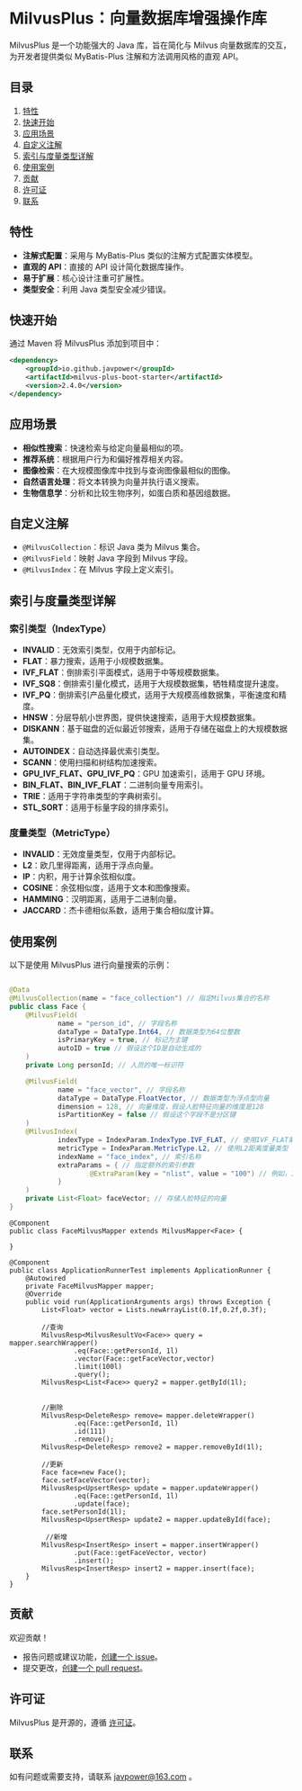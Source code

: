 # MilvusPlus：向量数据库增强操作库
MilvusPlus 是一个功能强大的 Java 库，旨在简化与 Milvus 向量数据库的交互，为开发者提供类似 MyBatis-Plus 注解和方法调用风格的直观 API。

## 目录

1. [特性](#特性)
2. [快速开始](#快速开始)
3. [应用场景](#应用场景)
4. [自定义注解](#自定义注解)
5. [索引与度量类型详解](#索引与度量类型详解)
6. [使用案例](#使用案例)
7. [贡献](#贡献)
8. [许可证](#许可证)
9. [联系](#联系)

## 特性

- **注解式配置**：采用与 MyBatis-Plus 类似的注解方式配置实体模型。
- **直观的 API**：直接的 API 设计简化数据库操作。
- **易于扩展**：核心设计注重可扩展性。
- **类型安全**：利用 Java 类型安全减少错误。

## 快速开始

通过 Maven 将 MilvusPlus 添加到项目中：

```xml
<dependency>
    <groupId>io.github.javpower</groupId>
    <artifactId>milvus-plus-boot-starter</artifactId>
    <version>2.4.0</version>
</dependency>
```

## 应用场景

- **相似性搜索**：快速检索与给定向量最相似的项。
- **推荐系统**：根据用户行为和偏好推荐相关内容。
- **图像检索**：在大规模图像库中找到与查询图像最相似的图像。
- **自然语言处理**：将文本转换为向量并执行语义搜索。
- **生物信息学**：分析和比较生物序列，如蛋白质和基因组数据。

## 自定义注解

- `@MilvusCollection`：标识 Java 类为 Milvus 集合。
- `@MilvusField`：映射 Java 字段到 Milvus 字段。
- `@MilvusIndex`：在 Milvus 字段上定义索引。

## 索引与度量类型详解

### 索引类型（IndexType）

- **INVALID**：无效索引类型，仅用于内部标记。
- **FLAT**：暴力搜索，适用于小规模数据集。
- **IVF_FLAT**：倒排索引平面模式，适用于中等规模数据集。
- **IVF_SQ8**：倒排索引量化模式，适用于大规模数据集，牺牲精度提升速度。
- **IVF_PQ**：倒排索引产品量化模式，适用于大规模高维数据集，平衡速度和精度。
- **HNSW**：分层导航小世界图，提供快速搜索，适用于大规模数据集。
- **DISKANN**：基于磁盘的近似最近邻搜索，适用于存储在磁盘上的大规模数据集。
- **AUTOINDEX**：自动选择最优索引类型。
- **SCANN**：使用扫描和树结构加速搜索。
- **GPU_IVF_FLAT、GPU_IVF_PQ**：GPU 加速索引，适用于 GPU 环境。
- **BIN_FLAT、BIN_IVF_FLAT**：二进制向量专用索引。
- **TRIE**：适用于字符串类型的字典树索引。
- **STL_SORT**：适用于标量字段的排序索引。

### 度量类型（MetricType）

- **INVALID**：无效度量类型，仅用于内部标记。
- **L2**：欧几里得距离，适用于浮点向量。
- **IP**：内积，用于计算余弦相似度。
- **COSINE**：余弦相似度，适用于文本和图像搜索。
- **HAMMING**：汉明距离，适用于二进制向量。
- **JACCARD**：杰卡德相似系数，适用于集合相似度计算。

## 使用案例

以下是使用 MilvusPlus 进行向量搜索的示例：

```java

@Data
@MilvusCollection(name = "face_collection") // 指定Milvus集合的名称
public class Face {
    @MilvusField(
            name = "person_id", // 字段名称
            dataType = DataType.Int64, // 数据类型为64位整数
            isPrimaryKey = true, // 标记为主键
            autoID = true // 假设这个ID是自动生成的
    )
    private Long personId; // 人员的唯一标识符

    @MilvusField(
            name = "face_vector", // 字段名称
            dataType = DataType.FloatVector, // 数据类型为浮点型向量
            dimension = 128, // 向量维度，假设人脸特征向量的维度是128
            isPartitionKey = false // 假设这个字段不是分区键
    )
    @MilvusIndex(
            indexType = IndexParam.IndexType.IVF_FLAT, // 使用IVF_FLAT索引类型
            metricType = IndexParam.MetricType.L2, // 使用L2距离度量类型
            indexName = "face_index", // 索引名称
            extraParams = { // 指定额外的索引参数
                    @ExtraParam(key = "nlist", value = "100") // 例如，IVF的nlist参数
            }
    )
    private List<Float> faceVector; // 存储人脸特征的向量
}
```
```
@Component
public class FaceMilvusMapper extends MilvusMapper<Face> {
    
}

@Component
public class ApplicationRunnerTest implements ApplicationRunner {
    @Autowired
    private FaceMilvusMapper mapper;
    @Override
    public void run(ApplicationArguments args) throws Exception {
        List<Float> vector = Lists.newArrayList(0.1f,0.2f,0.3f);

        //查询
        MilvusResp<MilvusResultVo<Face>> query =  mapper.searchWrapper()
                .eq(Face::getPersonId, 1l)
                .vector(Face::getFaceVector,vector)
                .limit(100l)
                .query();
        MilvusResp<List<Face>> query2 = mapper.getById(1l);


        //删除
        MilvusResp<DeleteResp> remove= mapper.deleteWrapper()
                .eq(Face::getPersonId, 1l)
                .id(111)
                .remove();
        MilvusResp<DeleteResp> remove2 = mapper.removeById(1l);

        //更新
        Face face=new Face();
        face.setFaceVector(vector);
        MilvusResp<UpsertResp> update = mapper.updateWrapper()
                .eq(Face::getPersonId, 1l)
                .update(face);
        face.setPersonId(1l);
        MilvusResp<UpsertResp> update2 = mapper.updateById(face);
        
         //新增
        MilvusResp<InsertResp> insert = mapper.insertWrapper()
                .put(Face::getFaceVector, vector)
                .insert();
        MilvusResp<InsertResp> insert2 = mapper.insert(face);
    }
}
```

## 贡献

欢迎贡献！

- 报告问题或建议功能，[创建一个 issue](https://github.com/yourusername/MilvusPlus/issues/new)。
- 提交更改，[创建一个 pull request](https://github.com/yourusername/MilvusPlus/compare)。

## 许可证

MilvusPlus 是开源的，遵循 [许可证](https://github.com/yourusername/MilvusPlus/blob/master/LICENSE)。

## 联系

如有问题或需要支持，请联系 [javpower@163.com](mailto:javpower@163.com) 。
